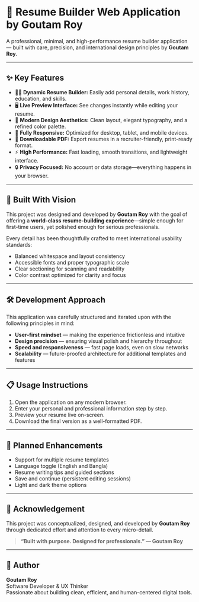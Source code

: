 # 📄 Resume Builder Web Application by Goutam Roy

A professional, minimal, and high-performance resume builder application — built with care, precision, and international design principles by **Goutam Roy**.

---


## ✨ Key Features

- 🧑‍💼 **Dynamic Resume Builder:** Easily add personal details, work history, education, and skills.
- 🖥️ **Live Preview Interface:** See changes instantly while editing your resume.
- 🎨 **Modern Design Aesthetics:** Clean layout, elegant typography, and a refined color palette.
- 📱 **Fully Responsive:** Optimized for desktop, tablet, and mobile devices.
- 📄 **Downloadable PDF:** Export resumes in a recruiter-friendly, print-ready format.
- ⚡ **High Performance:** Fast loading, smooth transitions, and lightweight interface.
- 🔒 **Privacy Focused:** No account or data storage—everything happens in your browser.

---

## 🧠 Built With Vision

This project was designed and developed by **Goutam Roy** with the goal of offering a **world-class resume-building experience**—simple enough for first-time users, yet polished enough for serious professionals.

Every detail has been thoughtfully crafted to meet international usability standards:

- Balanced whitespace and layout consistency  
- Accessible fonts and proper typographic scale  
- Clear sectioning for scanning and readability  
- Color contrast optimized for clarity and focus

---

## 🛠️ Development Approach

This application was carefully structured and iterated upon with the following principles in mind:

- **User-first mindset** — making the experience frictionless and intuitive  
- **Design precision** — ensuring visual polish and hierarchy throughout  
- **Speed and responsiveness** — fast page loads, even on slow networks  
- **Scalability** — future-proofed architecture for additional templates and features

---

## 📋 Usage Instructions

1. Open the application on any modern browser.  
2. Enter your personal and professional information step by step.  
3. Preview your resume live on-screen.  
4. Download the final version as a well-formatted PDF.

---

## 🔮 Planned Enhancements

- Support for multiple resume templates  
- Language toggle (English and Bangla)  
- Resume writing tips and guided sections  
- Save and continue (persistent editing sessions)  
- Light and dark theme options

---

## 🙌 Acknowledgement

This project was conceptualized, designed, and developed by **Goutam Roy** through dedicated effort and attention to every micro-detail.

> **“Built with purpose. Designed for professionals.” — Goutam Roy**

---

## 👤 Author

**Goutam Roy**  
Software Developer & UX Thinker  
Passionate about building clean, efficient, and human-centered digital tools.

